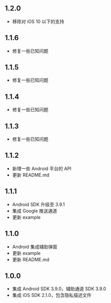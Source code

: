 ## 1.2.0

- 移除对 iOS 10 以下的支持

## 1.1.6

- 修复一些已知问题

## 1.1.5

- 修复一些已知问题

## 1.1.4

- 修复一些已知问题

## 1.1.3

- 修复一些已知问题

## 1.1.2

- 新增一些 Android 平台的 API
- 更新 README.md

## 1.1.1

- Android SDK 升级至 3.9.1
- 集成 Google 推送通道
- 更新 example

## 1.1.0

- Android 集成辅助弹窗
- 更新 example
- 更新 README.md

## 1.0.0

- 集成 Android SDK 3.9.0，辅助通道 SDK 3.9.0
- 集成 iOS SDK 2.1.0，包含隐私描述文件
